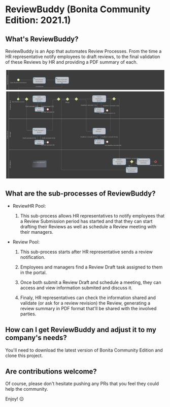 # ReviewBuddy (Bonita Community Edition: 2021.1)


## What's ReviewBuddy?

ReviewBuddy is an App that automates Review Processes. From the time a HR representative notify employees to draft reviews, to the final validation of these Reviews by HR and providing a PDF summary of each.

<img src="ReviewBuddy.jpeg"/>

## What are the sub-processes of ReviewBuddy?

* ReviewHR Pool:

   1) This sub-process allows HR representatives to notify employees that a Review Submission period has started and that they can start drafting their Reviews as well as schedule a Review meeting with their managers.

* Review Pool:

   1) This sub-process starts after HR representative sends a review notification. 

   2) Employees and managers find a Review Draft task assigned to them in the portal. 

   3) Once both submit a Review Draft and schedule a meeting, they can access and view information submited and discuss it. 

   4) Finaly, HR representatives can check the information shared and validate (or ask for a review revision) the Review, generating a review summary in PDF format that'll be shared with the involved parties.

## How can I get ReviewBuddy and adjust it to my company's needs?

You'll need to download the latest version of Bonita Community Edition and clone this project.

## Are contributions welcome?

Of course, please don't hesitate pushing any PRs that you feel they could help the community.

Enjoy! :wink:
